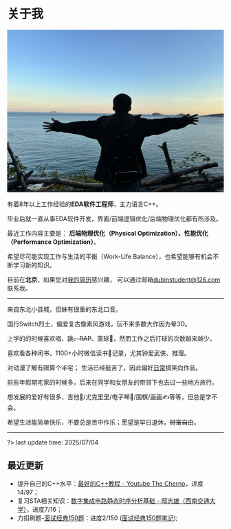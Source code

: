 # 关于我
![2024年10月4日于大连](resources/resized_me.jpeg)

有着8年以上工作经验的**EDA软件工程师**，主力语言C++。

毕业后就一直从事EDA软件开发，界面/前端逻辑优化/后端物理优化都有所涉及。

最近工作内容主要是：
**后端物理优化（Physical Optimization）、性能优化（Performance Optimization）**。

希望尽可能实现工作与生活的平衡（Work-Life Balance），也希望能够有机会不断学习新的知识。

目前在**北京**，如果您对[我的简历](resume)感兴趣，
可以通过邮箱[dubinstudent@126.com](mailto:dubinstudent@126.com)联系我。

---

来自东北小县城，但妹有很重的东北口音。

国行Switch烈士，偏爱复古像素风游戏，玩不来多数大作因为晕3D。

上学的的时候喜欢唱、~~跳、RAP~~、篮球🏀，然而工作之后打球的次数越来越少。

喜欢看各种闲书，1100+小时微信读书📖记录，尤其钟爱武侠、推理。

对动漫了解有限算个半宅；
生活已经挺苦了，因此偏好[日常](https://movie.douban.com/subject/4848701/)搞笑向作品。

前些年假期宅家的时候多，后来在同学和女朋友的带领下也去过一些地方旅行。

想发展的爱好有很多，吉他🎸/尤克里里/电子琴🎹/围棋/画画✍️等等，但总是学不会。

希望生活能简单快乐，不要总是苦中作乐；愿望是早日退休，~~财富自由~~。

---
?> last update time: 2025/07/04

## 最近更新

- 提升自己的C++水平：[最好的C++教程 - Youtube The Cherno](https://b23.tv/1Brsqit)，进度14/97；
- 复习STA相关知识：[数字集成电路静态时序分析基础 - 邸志雄（西南交通大学）](https://www.bilibili.com/video/BV1if4y1p7Dq)，进度7/16；
- 力扣刷题-[面试经典150题](https://leetcode.cn/studyplan/top-interview-150/)：进度2/150 ([面试经典150题笔记](code/i150p));

